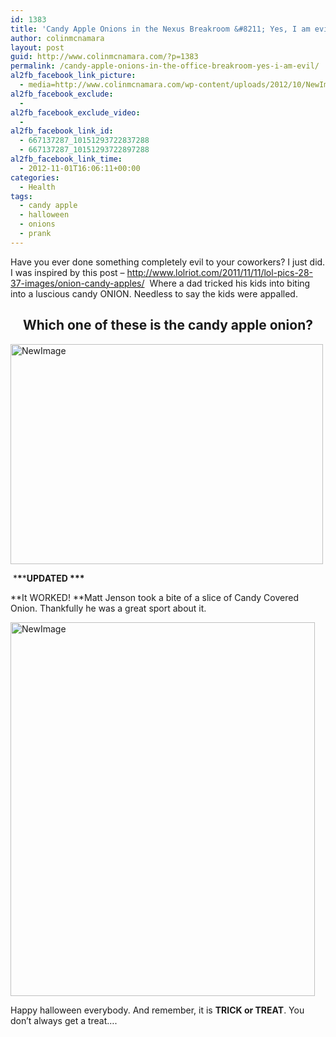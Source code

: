 ```yaml
---
id: 1383
title: 'Candy Apple Onions in the Nexus Breakroom &#8211; Yes, I am evil <UPDATED>'
author: colinmcnamara
layout: post
guid: http://www.colinmcnamara.com/?p=1383
permalink: /candy-apple-onions-in-the-office-breakroom-yes-i-am-evil/
al2fb_facebook_link_picture:
  - media=http://www.colinmcnamara.com/wp-content/uploads/2012/10/NewImage5-300x211.png
al2fb_facebook_exclude:
  - 
al2fb_facebook_exclude_video:
  - 
al2fb_facebook_link_id:
  - 667137287_10151293722837288
  - 667137287_10151293722897288
al2fb_facebook_link_time:
  - 2012-11-01T16:06:11+00:00
categories:
  - Health
tags:
  - candy apple
  - halloween
  - onions
  - prank
---
```

Have you ever done something completely evil to your coworkers? I just did. I was inspired by this post &#8211; <http://www.lolriot.com/2011/11/11/lol-pics-28-37-images/onion-candy-apples/>  Where a dad tricked his kids into biting into a luscious candy ONION. Needless to say the kids were appalled. 

<h2 style="text-align: center;">
  <strong>Which one of these is the candy apple onion?</strong>
</h2>

<img title="NewImage.png" src="http://www.colinmcnamara.com/wp-content/uploads/2012/10/NewImage5.png" alt="NewImage" width="500" height="352" border="0" />

 \***\***\*****UPDATED \***\***\*****

**It WORKED! **Matt Jenson took a bite of a slice of Candy Covered Onion. Thankfully he was a great sport about it.

<img title="NewImage.png" src="http://www.colinmcnamara.com/wp-content/uploads/2012/11/NewImage.png" alt="NewImage" width="487" height="598" border="0" />

Happy halloween everybody. And remember, it is **TRICK or TREAT**. You don&#8217;t always get a treat….
